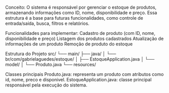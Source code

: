 Conceito:
O sistema é responsável por gerenciar o estoque de produtos, armazenando informações como ID, nome, disponibilidade e preço.
Essa estrutura é a base para futuras funcionalidades, como controle de entrada/saída, busca, filtros e relatórios.


Funcionalidades para implementar:
Cadastro de produto (com ID, nome, disponibilidade e preço)
Listagem dos produtos cadastrados
Atualização de informações de um produto
Remoção de produto do estoque

Estrutura do Projeto
src/
 └── main/
      ├── java/
      │    └── br/com/gabrielaguedes/estoque/
      │         ├── EstoqueApplication.java
      │         └── model/
      │              └── Produto.java
      └── resources/

Classes principais
Produto.java: representa um produto com atributos como id, nome, preco e disponivel.
EstoqueApplication.java: classe principal responsável pela execução do sistema.
